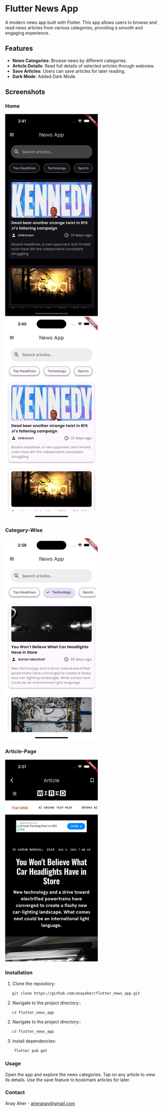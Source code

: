 # Flutter News App

A modern news app built with Flutter. This app allows users to browse and read news articles from various categories, providing a smooth and engaging experience. 

## Features

- **News Categories**: Browse news by different categories.
- **Article Details**: Read full details of selected articles through webview.
- **Save Articles**: Users can save articles for later reading.
- **Dark Mode**: Added Dark Mode.

## Screenshots


### Home
<img src="https://github.com/anayaher/flutter_news_app/blob/main/screenshots/Simulator%20Screenshot%20-%20iPhone%2015%20-%202024-08-28%20at%2002.41.07.png" alt="Home Page (Dark Mode)" width="300"/>
<img src="https://github.com/anayaher/flutter_news_app/blob/main/screenshots/Simulator%20Screenshot%20-%20iPhone%2015%20-%202024-08-28%20at%2002.40.59.png" alt="Home Page (Light Mode)" width="300"/>

### Category-Wise
<img src="https://github.com/anayaher/flutter_news_app/blob/main/screenshots/Simulator%20Screenshot%20-%20iPhone%2015%20-%202024-08-28%20at%2002.38.23.png" alt="Category-Wise Page (Dark Mode)" width="300"/>

### Article-Page
<img src="https://github.com/anayaher/flutter_news_app/blob/main/screenshots/Simulator%20Screenshot%20-%20iPhone%2015%20-%202024-08-28%20at%2002.37.58.png" alt="Article Page (Dark Mode)" width="300"/>


### Installation

1. Clone the repository:

```bash
   git clone https://github.com/anayaher/flutter_news_app.git
```
2. Navigate to the project directory::

```bash
   cd flutter_news_app
```
2. Navigate to the project directory::

```bash
   cd flutter_news_app
```
3. Install dependencies:
```bash
    flutter pub get
```
### Usage
Open the app and explore the news categories.
Tap on any article to view its details.
Use the save feature to bookmark articles for later.

### Contact
Anay Aher - aheranay@gmail.com
   


